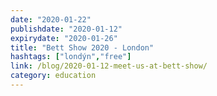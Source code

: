 ```yaml
---
date: "2020-01-22"
publishdate: "2020-01-12"
expirydate: "2020-01-26"
title: "Bett Show 2020 - London"
hashtags: ["londýn","free"]
link: /blog/2020-01-12-meet-us-at-bett-show/
category: education
---
```


